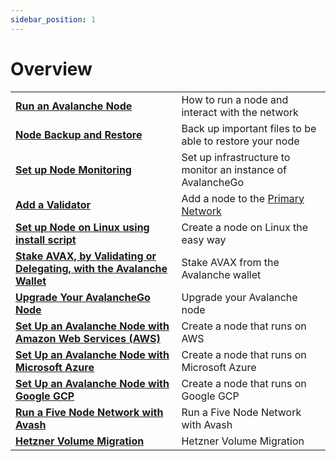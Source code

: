 ```yaml
---
sidebar_position: 1
---
```


# Overview

|  |  |
| :--- | :--- |
| [**Run an Avalanche Node**](run-avalanche-node.md) | How to run a node and interact with the network |
| [**Node Backup and Restore**](node-backup-and-restore.md) | Back up important files to be able to restore your node |
| [**Set up Node Monitoring**](setting-up-node-monitoring.md) | Set up infrastructure to monitor an instance of AvalancheGo |
| [**Add a Validator**](add-a-validator.md) | Add a node to the [Primary Network](../../../learn/platform-overview/README.md) |
| [**Set up Node on Linux using install script**](set-up-node-with-installer.md) | Create a node on Linux the easy way |
| [**Stake AVAX, by Validating or Delegating, with the Avalanche Wallet**](staking-avax-by-validating-or-delegating-with-the-avalanche-wallet.md) | Stake AVAX from the Avalanche wallet |
| [**Upgrade Your AvalancheGo Node**](upgrade-your-avalanchego-node.mdx) | Upgrade your Avalanche node |
| [**Set Up an Avalanche Node with Amazon Web Services (AWS)**](setting-up-an-avalanche-node-with-amazon-web-services-aws.md) | Create a node that runs on AWS |
| [**Set Up an Avalanche Node with Microsoft Azure**](set-up-an-avalanche-node-with-microsoft-azure.md) | Create a node that runs on Microsoft Azure |
| [**Set Up an Avalanche Node with Google GCP**](set-up-an-avalanche-node-with-google-cloud-platform.md) | Create a node that runs on Google GCP |
| [**Run a Five Node Network with Avash**](run-a-five-node-network-with-avash.md) | Run a Five Node Network with Avash |
| [**Hetzner Volume Migration**](hetzner-volume-migration.md) | Hetzner Volume Migration |
